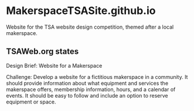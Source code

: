 # MakerspaceTSASite.github.io

Website for the TSA website design competition, themed after a local makerspace.

## TSAWeb.org states

Design Brief:  Website for a Makerspace  

Challenge: Develop a website for a fictitious makerspace in a community. It should provide information about what equipment and services the makerspace offers, membership information, hours, and a calendar of events. It should be easy to follow and include an option to reserve equipment or space.
